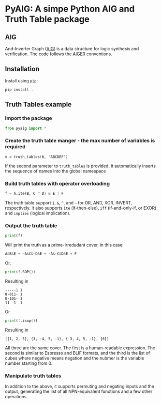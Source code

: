 # PyAIG: A simpe Python AIG and Truth Table package

## AIG

And-Inverter Graph ([AIG](https://en.wikipedia.org/wiki/And-inverter_graph)) is a data structure for logic synthesis and verification. The code follows the [AIGER](http://fmv.jku.at/aiger/) conventions.

## Installation

Install using `pip`:

```shell
pip install .
```

## Truth Tables example

### Import the package

```python
from pyaig import *
```

### Create the truth table manger - the max number of variables is required

``` pyhton
m = truth_tables(6, "ABCDEF")
```

If the second parameter to `truth_tables` is provided, it automatically inserts the sequence of names into the global namespace

### Build truth tables with operator overloading

```python
f = A.ite(B, C ^ D) & E | F
```

The truth table support `|`, `&`, `^`, and `~` for OR, AND, XOR, INVERT, respectively. It also supports `ite` (if-then-else), `iff` (if-and-only-if, or EXOR) and `implies` (logical implication). 

### Output the truth table

```python
print(f)
```

Will print the truth as a prime-irredudant cover, in this case:

```python
A&B&E + ~A&C&~D&E + ~A&~C&D&E + F
```

Or,

```python
print(f.SOP())
```

Resulting in 

```
-----1 1
0-011- 1
0-101- 1
11--1- 1
```

Or 

```python
print(f.isop())
```

Resulting in 

```
[{1, 2, 5}, {3, -4, 5, -1}, {-3, 4, 5, -1}, {6}]
```

All three are the same cover. The first is a human-readable expression. The second is similar to Espresso and BLIF formats, and the third is the list of cubes where negative means negation and the nubmer is the variable number starting from 0.

### Manipulate truth tables

In addition to the above, it supports permuting and negating inputs and the output, generating the list of all NPN-equivalent functions and a few other operations.
